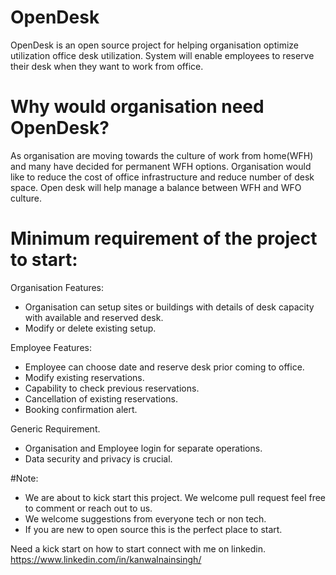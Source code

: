# OpenDesk
OpenDesk is an open source project for helping organisation optimize utilization office desk utilization. System will enable employees to reserve their desk when they want to work from office.

# Why would organisation need OpenDesk?
As organisation are moving towards the culture of work from home(WFH) and many have decided for permanent WFH options. Organisation would like to reduce the cost of office infrastructure and reduce number of desk space. Open desk will help manage a balance between WFH and WFO culture.

# Minimum requirement of the project to start:
 
 Organisation Features:
- Organisation can setup sites or buildings with details of desk capacity with available and reserved desk.
- Modify or delete existing setup.

Employee Features:
- Employee can choose date and reserve desk prior coming to office.
- Modify existing reservations.
- Capability to check previous reservations.
- Cancellation of existing reservations.
- Booking confirmation alert.

Generic Requirement.
- Organisation and Employee login for separate operations.
- Data security and privacy is crucial.


#Note: 
- We are about to kick start this project. We welcome pull request feel free to comment or reach out to us. 
- We welcome suggestions from everyone tech or non tech. 
- If you are new to open source this is the perfect place to start.

Need a kick start on how to start connect with me on linkedin. https://www.linkedin.com/in/kanwalnainsingh/ 
